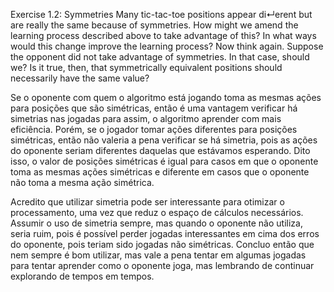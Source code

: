 Exercise 1.2: Symmetries Many tic-tac-toe positions appear di↵erent but are really
the same because of symmetries. How might we amend the learning process described
above to take advantage of this? In what ways would this change improve the learning
process? Now think again. Suppose the opponent did not take advantage of symmetries.
In that case, should we? Is it true, then, that symmetrically equivalent positions should
necessarily have the same value?

Se o oponente com quem o algoritmo está jogando toma as mesmas ações para posições que são simétricas, então
é uma vantagem verificar há simetrias nas jogadas para assim, o algoritmo aprender com mais eficiência. Porém, se 
o jogador tomar ações diferentes para posições simétricas, então não valeria a pena verificar se há simetria, pois as ações
do oponente seriam diferentes daquelas que estávamos esperando. Dito isso, o valor de posições simétricas é igual para casos em que
o oponente toma as mesmas ações simétricas e diferente em casos que o oponente não toma a mesma ação simétrica.

Acredito que utilizar simetria pode ser interessante para otimizar o processamento, uma vez que reduz o espaço de cálculos necessários. Assumir o uso de simetria sempre, mas quando o oponente não utiliza, seria ruim, pois é possível perder jogadas interessantes em cima dos erros do oponente, pois teriam sido jogadas não simétricas. Concluo então que nem sempre é bom utilizar, mas vale a pena tentar em algumas jogadas para tentar aprender como o oponente joga, mas lembrando de continuar explorando de tempos em tempos.
